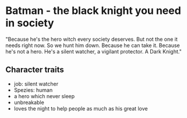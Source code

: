 # Batman - the black knight you need in society

"Because he's the hero witch every society deserves. But not the one it needs right now. So we hunt him down. Because he can take it. Because he's not a hero. He's a silent watcher, a vigilant protector. A Dark Knight."

## Character traits
* job: silent watcher
* Spezies: human
* a hero which never sleep
* unbreakable
* loves the night to help people as much as his great love
